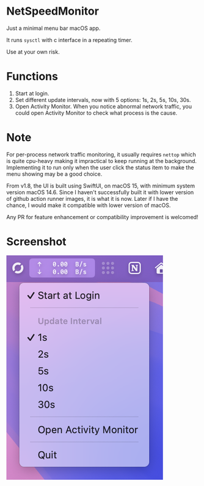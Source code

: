 # NetSpeedMonitor

Just a minimal menu bar macOS app.

It runs `sysctl` with c interface in a repeating timer.

Use at your own risk.

# Functions

1. Start at login.
2. Set different update intervals, now with 5 options: 1s, 2s, 5s, 10s, 30s.
3. Open Activity Monitor. When you notice abnormal network traffic, you could open Activity Monitor to check what process is the cause.

# Note

For per-process network traffic monitoring, it usually requires `nettop` which is quite cpu-heavy making it impractical to keep running at the background. Implementing it to run only when the user click the status item to make the menu showing may be a good choice.

From v1.8, the UI is built using SwiftUI, on macOS 15, with minimum system version macOS 14.6. Since I haven't successfully built it with lower version of github action runner images, it is what it is now. Later if I have the chance, I would make it compatible with lower version of macOS.

Any PR for feature enhancement or compatibility improvement is welcomed!

# Screenshot

![](./screenshot.png)
